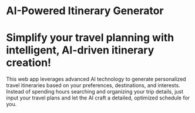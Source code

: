 # AI-Powered Itinerary Generator
# Simplify your travel planning with intelligent, AI-driven itinerary creation!
This web app leverages advanced AI technology to generate personalized travel itineraries based on your preferences, destinations, and interests. Instead of spending hours searching and organizing your trip details, just input your travel plans and let the AI craft a detailed, optimized schedule for you.
